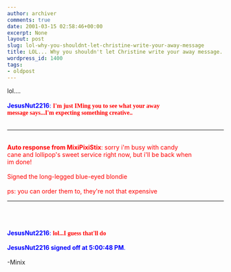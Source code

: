 ```yaml
---
author: archiver
comments: true
date: 2001-03-15 02:58:46+00:00
excerpt: None
layout: post
slug: lol-why-you-shouldnt-let-christine-write-your-away-message
title: LOL... Why you shouldn't let Christine write your away message.
wordpress_id: 1400
tags:
- oldpost
---
```


lol....<br /><br /><b><font COLOR="#0000ff">JesusNut2216</b></font><font COLOR="#0000ff">:</font><font COLOR="#000000"> <b></font><font COLOR="#ff0000" FACE="Lucida Console">I'm just IMing you to see what your away <br />message says...I'm expecting something creative..</font><br /><br /><hr /><br /><font COLOR="#ff0000">Auto response from MixiPixiStix</b></font><font COLOR="#ff0000">:</font><font COLOR="#000000"> </font><font COLOR="#ff0000">sorry i'm busy with candy <br />cane and lollipop's sweet service right now, but i'll be back when <br />im done!<br /><br />Signed the long-legged blue-eyed blondie<br /><br />ps: you can order them to, they're not that expensive<br /><hr /><br /><br /><br /><b></font><font COLOR="#0000ff">JesusNut2216</b></font><font COLOR="#0000ff">:</font><font COLOR="#000000"> <b></font><font COLOR="#ff0000" FACE="Lucida Console">lol...I guess that'll do<br /><br /></font><font COLOR="#0000ff">JesusNut2216 signed off at 5:00:48 PM</b></font><font COLOR="#0000ff">.</font><font COLOR="#000000"> </font><br /><br />-Minix